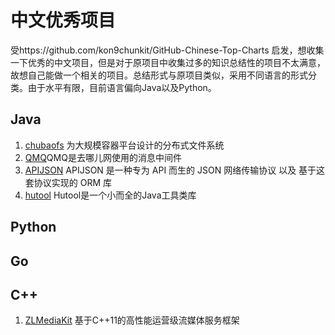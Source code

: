 # 中文优秀项目

受https://github.com/kon9chunkit/GitHub-Chinese-Top-Charts 启发，想收集一下优秀的中文项目，但是对于原项目中收集过多的知识总结性的项目不太满意，故想自己能做一个相关的项目。总结形式与原项目类似，采用不同语言的形式分类。由于水平有限，目前语言偏向Java以及Python。

## Java

1. [chubaofs](https://github.com/chubaofs/chubaofs) 为大规模容器平台设计的分布式文件系统
2. [QMQ](https://github.com/qunarcorp/qmq)QMQ是去哪儿网使用的消息中间件
3. [APIJSON](https://github.com/Tencent/APIJSON) APIJSON 是一种专为 API 而生的 JSON 网络传输协议 以及 基于这套协议实现的 ORM 库
4. [hutool](https://github.com/dromara/hutool) Hutool是一个小而全的Java工具类库

## Python

## Go

## C++

1. [ZLMediaKit](https://github.com/ZLMediaKit/ZLMediaKit) 基于C++11的高性能运营级流媒体服务框架
